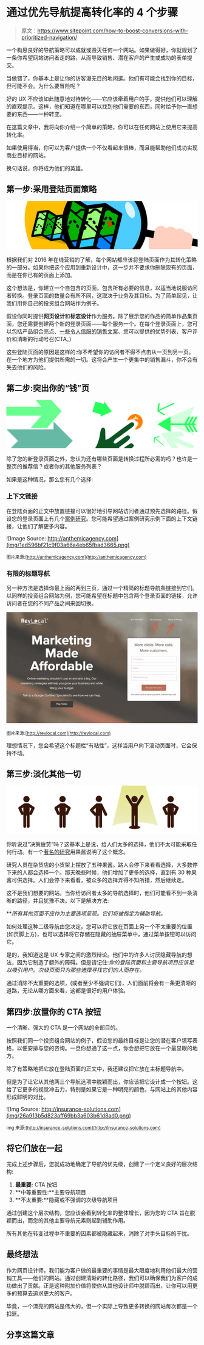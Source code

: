 # 通过优先导航提高转化率的 4 个步骤

> 原文：<https://www.sitepoint.com/how-to-boost-conversions-with-prioritized-navigation/>

一个构思良好的导航策略可以成就或毁灭任何一个网站。如果做得好，你就规划了一条你希望网站访问者走的路，从而导致销售、潜在客户的产生或成功的表单提交。

当做错了，你基本上是让你的访客漫无目的地闲逛。他们有可能会找到你的目标，但可能不会。为什么要冒险呢？

好的 UX 不应该如此随意地对待转化——它应该牵着用户的手，提供他们可以理解的直观提示。这样，他们知道在哪里可以找到他们需要的东西，同时给予你一直想要的东西——一种转变。

在这篇文章中，我将向你介绍一个简单的策略，你可以在任何网站上使用它来提高转化率。

如果使用得当，你可以为客户提供一个不仅看起来很棒，而且能帮助他们成功实现商业目标的网站。

换句话说，你将成为他们的英雄。

## 第一步:采用登陆页面策略

![Adopt a Landing Page Strategy](img/0cf40e850e25d8aa3d973d53aa9b3778.png)

根据我们对 2016 年在线营销的了解，每个网站都应该将登陆页面作为其转化策略的一部分。如果你把这个应用到重新设计中，这一步并不要求你删除现有的页面，而是在你已有的页面上添加。

这个想法是，你建立一个自包含的页面，包含所有必要的信息，以适当地说服访问者转换。登录页面的数量会有所不同，这取决于业务及其目标。为了简单起见，让我们用你自己的投资组合网站作为例子。

假设你同时提供**网页设计**和**标志设计**作为服务。除了展示您的作品的简单作品集页面，您还需要创建两个新的登录页面——每个服务一个。在每个登录页面上，您可以包括产品组合亮点、[一些令人信服的销售文案](http://unbounce.com/landing-page-copywriting/egocentric-landing-page-copy/)、您可以提供的优势列表、客户评价和清晰的行动号召(CTA。)

这些登陆页面的原因是这样的:你不希望你的访问者不得不点击从一页到另一页。在一个地方为他们提供所需的一切。这将会产生一个更集中的销售漏斗，你不会有失去他们的风险。

## 第二步:突出你的“钱”页

![Highlight Your &quot;Money&quot; Pages](img/e4049a717ab68db5a26eace157b11b33.png)

除了您的新登录页面之外，您认为还有哪些页面是转换过程所必需的吗？也许是一整页的推荐信？或者你的其他服务列表？

如果是这种情况，那么您有几个选择:

### 上下文链接

在登陆页面的正文中放置链接可以很好地引导网站访问者通过预先选择的路径。假设您的登录页面上有几个[案例研究](https://www.sitepoint.com/secrets-powerful-web-design-case-studies/)。您可能希望通过案例研究示例下面的上下文链接，让他们了解更多内容。

![Image Source: http://anthemicagency.com](img/1ed596bf21c9f03a66a4eb65fbad3665.png)

<small>图片来源:[http://anthemicagency.com](http://anthemicagency.com)</small>

### 有限的标题导航

另一种方法是选择你最上面的两到三页，通过一个精简的标题导航条链接到它们。以同样的投资组合网站为例，您可能希望在标题中包含两个登录页面的链接，允许访问者在您的不同产品之间来回切换。

![RevLocal - Marketing made affordable](img/65865daf42fd7b6b339f2d674ccdb63d.png)

<small>图片来源:[http://revlocal.com](http://revlocal.com)</small>

理想情况下，您会希望这个标题栏“有粘性”，这样当用户向下滚动页面时，它会保持不动。

## 第三步:淡化其他一切

![De-emphasize Everything Else](img/c14f1f44254e14f1201c0b123c09120f.png)

你听说过“决策疲劳”吗？这基本上是说，给人们太多的选择，他们不太可能采取任何行动。有一个[著名的研究](https://sivers.org/jam)用果酱说明了这个概念。

研究人员在杂货店的小货架上摆放了五种果酱。路人会停下来看看选择，大多数停下来的人都会选择一个。那天晚些时候，他们增加了更多的选择，直到有 30 种果酱可供选择。人们会停下来看看，被众多的选择弄得不知所措，然后继续走。

这不是我们想要的网站。当你给访问者太多的导航选择时，他们可能看不到一条清晰的路径，并且犹豫不决。以下是解决方法:

***所有其他页面不应作为主要选项呈现。*它们将被指定为辅助导航。**

如何处理这种二级导航由您决定。您可以将它放在页面上另一个不太重要的位置(如页脚上方)，也可以选择将它存储在隐藏的抽屉菜单中，通过菜单按钮可以访问它。

是的，我知道这是 UX 专家之间的激烈辩论。他们中的许多人讨厌隐藏导航的想法，因为它制造了额外的障碍。但是请记住:*你的登陆页面和主要导航项目应该足以吸引用户。次级页面只为那些选择寻找它们的人而存在。*

通过消除不太重要的选项，(或者至少不强调它们)，人们面前将会有一条更清晰的道路，无论从哪方面来看，这都是很好的用户体验。

## 第四步:放置你的 CTA 按钮

一个清晰、强大的 CTA 是一个网站的全部目的。

按照我们同一个投资组合网站的例子，假设您的最终目标是让您的潜在客户填写表格，以便安排与您的咨询。一旦你想通了这一点，你会想把它放在一个最显眼的地方。

除了有策略地把它放在登陆页面的正文中，我还建议把它放在主标题导航中。

但是为了让它从其他两三个导航选项中脱颖而出，你应该把它设计成一个按钮。这给了它更多的视觉冲击力，特别是如果它是一种明亮的颜色，与网站上的其他内容形成鲜明的对比。

![Img Source: http://insurance-solutions.com](img/26a913b5d823aff69bb3a603b61d8ad0.png)

<small>Img 来源:[http://insurance-solutions.com](http://insurance-solutions.com)</small>

## 将它们放在一起

完成上述步骤后，您就成功地确定了导航的优先级，创建了一个定义良好的层次结构:

1.  **最重要:** CTA 按钮
2.  **中等重要性:**主要导航项目
3.  **不太重要:**隐藏或不强调的次级导航项目

通过创建这个层次结构，您应该会看到转化率的整体增长，因为您的 CTA 旨在脱颖而出，而您的其他主要导航元素则起到辅助作用。

所有其他在转变过程中不重要的因素都被隐藏起来，消除了对手头目标的干扰。

## 最终想法

作为网页设计师，我们能为客户做的最重要的事情是最大限度地利用他们最大的营销工具——他们的网站。通过创建清晰的转化路径，我们可以确保我们为客户的成功做出了贡献。正是这种附加价值将使你从其他设计师中脱颖而出，让你可以用更多的预算去追求更大的客户。

毕竟，一个漂亮的网站是伟大的，但一个实际上导致更多转换的网站每次都是一个扣篮。

## 分享这篇文章